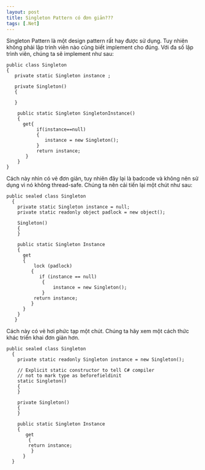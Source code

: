 ```yaml
---
layout: post
title: Singleton Pattern có đơn giản???
tags: [.Net]
---
```


Singleton Pattern là một design pattern rất hay được sử dụng. Tuy nhiên không phải lập trình viên nào cũng biết implement cho đúng. 
Với đa số lập trình viên, chúng ta sẽ implement như sau:

~~~~
public class Singleton
{
   private static Singleton instance ;
   
   private Singleton()
   {
   
   }
    
    public static Singleton SingletonInstance()
    {
      get{
           if(instance==null)
           {
              instance = new Singleton();
           } 
           return instance;
       }
    }
}
~~~~

Cách này nhìn có vẻ đơn giản, tuy nhiên đây lại là badcode và không nên sử dụng vì nó không thread-safe. Chúng ta nên cải tiến lại một chút như sau:

~~~~
public sealed class Singleton
  {
    private static Singleton instance = null;
    private static readonly object padlock = new object();

    Singleton()
    {
    }

    public static Singleton Instance
    {
      get
      {
          lock (padlock)
         {
            if (instance == null)
             {
                 instance = new Singleton();
             }
          return instance;
         }
      }
    }
   }
~~~~

Cách này có vẻ hơi phức tạp một chút. Chúng ta hãy xem một cách thức khác triển khai đơn giản hơn. 

~~~~
public sealed class Singleton
  {
    private static readonly Singleton instance = new Singleton();

    // Explicit static constructor to tell C# compiler
    // not to mark type as beforefieldinit
    static Singleton()
    {
    }

    private Singleton()
    {
    }

    public static Singleton Instance
    {
       get
        {
        return instance;
         }
      }
  }
~~~~

